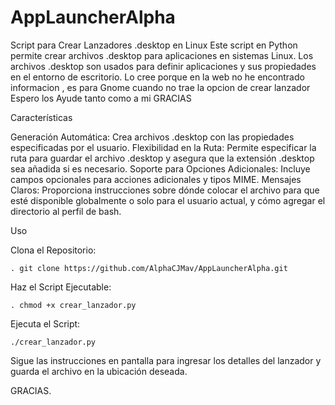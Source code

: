 # AppLauncherAlpha
Script para Crear Lanzadores .desktop en Linux  Este script en Python permite crear archivos .desktop para aplicaciones en sistemas Linux. Los archivos .desktop son usados para definir aplicaciones y sus propiedades en el entorno de escritorio.
Lo cree porque en la web no he encontrado informacion , es para Gnome cuando no trae la opcion de crear lanzador 
Espero los Ayude tanto como a mi 
GRACIAS 


Características

Generación Automática: Crea archivos .desktop con las propiedades especificadas por el usuario.
Flexibilidad en la Ruta: Permite especificar la ruta para guardar el archivo .desktop y asegura que la extensión .desktop sea añadida si es necesario.
Soporte para Opciones Adicionales: Incluye campos opcionales para acciones adicionales y tipos MIME.
Mensajes Claros: Proporciona instrucciones sobre dónde colocar el archivo para que esté disponible globalmente o solo para el usuario actual, y cómo agregar el directorio al perfil de bash.

Uso

Clona el Repositorio:

    . git clone https://github.com/AlphaCJMav/AppLauncherAlpha.git

Haz el Script Ejecutable:

    . chmod +x crear_lanzador.py

Ejecuta el Script:

    ./crear_lanzador.py

Sigue las instrucciones en pantalla para ingresar los detalles del lanzador y guarda el archivo en la ubicación deseada.

GRACIAS.
